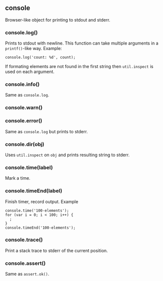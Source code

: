 ## console

Browser-like object for printing to stdout and stderr.

### console.log()

Prints to stdout with newline. This function can take multiple arguments in a
`printf()`-like way. Example:

    console.log('count: %d', count);

If formating elements are not found in the first string then `util.inspect`
is used on each argument.

### console.info()

Same as `console.log`.

### console.warn()
### console.error()

Same as `console.log` but prints to stderr.

### console.dir(obj)

Uses `util.inspect` on `obj` and prints resulting string to stderr.

### console.time(label)

Mark a time.


### console.timeEnd(label)

Finish timer, record output. Example

    console.time('100-elements');
    for (var i = 0; i < 100; i++) {
      ;
    }
    console.timeEnd('100-elements');


### console.trace()

Print a stack trace to stderr of the current position.

### console.assert()

Same as `assert.ok()`.

